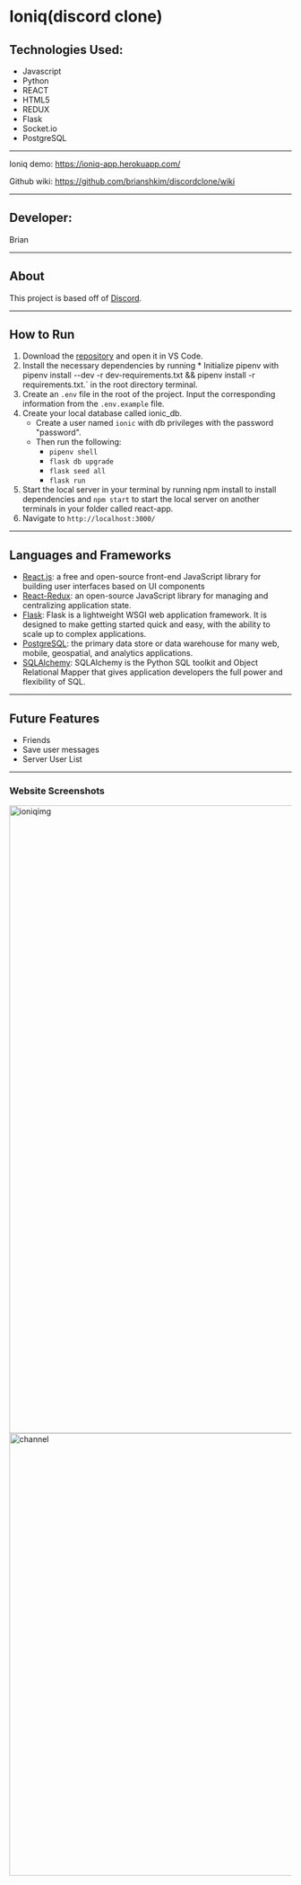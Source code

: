 # Ioniq(discord clone)
## Technologies Used:
* Javascript
* Python
* REACT
* HTML5
* REDUX
* Flask
* Socket.io
* PostgreSQL

***
Ioniq demo: https://ioniq-app.herokuapp.com/

Github wiki: https://github.com/brianshkim/discordclone/wiki
***
## Developer:
Brian


***
## About
This project is based off of [Discord](https://discord.com).


***

## How to Run
1. Download the [repository]((https://github.com/brianshkim/discordclone)) and open it in VS Code.
2. Install the necessary dependencies by running  * Initialize pipenv with pipenv install --dev -r dev-requirements.txt && pipenv install -r requirements.txt.` in the root directory terminal.
3. Create an `.env` file in the root of the project. Input the corresponding information from the `.env.example` file.
4. Create your local database called ionic_db.
    * Create a user named `ionic` with db privileges with the password "password".
    * Then run the following:
        * `pipenv shell`
        * `flask db upgrade`
        * `flask seed all`
        * `flask run`
5. Start the local server in your terminal by running npm install to install dependencies and `npm start` to start the local server on another terminals in your folder called react-app.
6. Navigate to `http://localhost:3000/`

***

## Languages and Frameworks
* [React.js](https://reactjs.org/docs/getting-started.html): a free and open-source front-end JavaScript library for building user interfaces based on UI components
* [React-Redux](https://react-redux.js.org/): an open-source JavaScript library for managing and centralizing application state. 
* [Flask](https://flask.palletsprojects.com/en/2.1.x/): Flask is a lightweight WSGI web application framework. It is designed to make getting started quick and easy, with the ability to scale up to complex applications. 
* [PostgreSQL](https://www.postgresql.org/): the primary data store or data warehouse for many web, mobile, geospatial, and analytics applications.
* [SQLAlchemy](https://www.sqlalchemy.org/): SQLAlchemy is the Python SQL toolkit and Object Relational Mapper that gives application developers the full power and flexibility of SQL.

***

## Future Features
* Friends
* Save user messages
* Server User List


***



### Website Screenshots
<img width="1118" alt="ioniqimg" src="https://user-images.githubusercontent.com/28768561/178630023-1e4ed5cd-a056-4b4d-9b94-6b387ff03221.png">

<img width="788" alt="channel" src="https://user-images.githubusercontent.com/28768561/178629762-3a336499-4ee0-4252-ac0d-d4f7f3fa7049.png">

